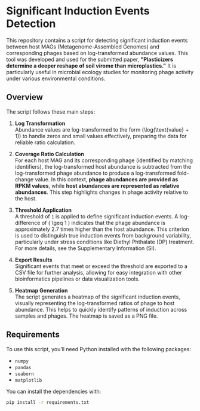 # Significant Induction Events Detection

This repository contains a script for detecting significant induction events between host MAGs (Metagenome-Assembled Genomes) and corresponding phages based on log-transformed abundance values. This tool was developed and used for the submitted paper, **"Plasticizers determine a deeper reshape of soil virome than microplastics."** It is particularly useful in microbial ecology studies for monitoring phage activity under various environmental conditions.

## Overview

The script follows these main steps:

1. **Log Transformation**  
   Abundance values are log-transformed to the form \(\log(\text{value} + 1)\) to handle zeros and small values effectively, preparing the data for reliable ratio calculation.

2. **Coverage Ratio Calculation**  
   For each host MAG and its corresponding phage (identified by matching identifiers), the log-transformed host abundance is subtracted from the log-transformed phage abundance to produce a log-transformed fold-change value. In this context, **phage abundances are provided as RPKM values**, while **host abundances are represented as relative abundances**. This step highlights changes in phage activity relative to the host.

3. **Threshold Application**  
   A threshold of `1` is applied to define significant induction events. A log-difference of \( \geq 1 \) indicates that the phage abundance is approximately 2.7 times higher than the host abundance. This criterion is used to distinguish true induction events from background variability, particularly under stress conditions like Diethyl Phthalate (DP) treatment. For more details, see the Supplementary Information (SI).

4. **Export Results**  
   Significant events that meet or exceed the threshold are exported to a CSV file for further analysis, allowing for easy integration with other bioinformatics pipelines or data visualization tools.

5. **Heatmap Generation**  
   The script generates a heatmap of the significant induction events, visually representing the log-transformed ratios of phage to host abundance. This helps to quickly identify patterns of induction across samples and phages. The heatmap is saved as a PNG file.

## Requirements

To use this script, you’ll need Python installed with the following packages:
- `numpy`
- `pandas`
- `seaborn`
- `matplotlib`

You can install the dependencies with:
```bash
pip install -r requirements.txt
